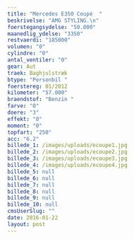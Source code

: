 ```yaml
---
title: "Mercedes E350 Coupé  "
beskrivelse: "AMG STYLING.\n"
foerstegangsydelse: "50.000"
maanedlig_ydelse: "3350"
restvaerdi: "185000"
volumen: "0"
cylindre: "0"
antal_ventiler: "0"
gear: Aut
traek: Baghjulstræk
btype: "Personbil "
foerstereg: 01/2012
kilometer: "57.000"
braendstof: "Benzin "
farve: "0"
doere: "3"
effekt: "0"
moment: "0"
topfart: "250"
acc: "6.2"
billede_1: /images/uploads/ecoupe1.jpg
billede_2: /images/uploads/ecoupe2.jpg
billede_3: /images/uploads/ecoupe3.jpg
billede_4: /images/uploads/ecoupe4.jpg
billede_5: null
billede_6: null
billede_7: null
billede_8: null
billede_9: null
billede_10: null
cmsUserSlug: ""
date: 2016-01-22 
layout: post
---
```


